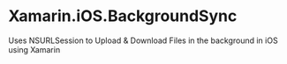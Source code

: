 # Xamarin.iOS.BackgroundSync
Uses NSURLSession to Upload &amp; Download Files in the background in iOS using Xamarin
